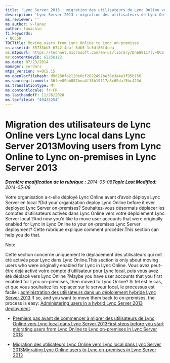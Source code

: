 ```yaml
---
title: 'Lync Server 2013 : migration des utilisateurs de Lync Online vers Lync local'
description: 'Lync Server 2013 : migration des utilisateurs de Lync Online vers Lync local.'
ms.reviewer: ''
ms.author: v-lanac
author: lanachin
f1.keywords:
- NOCSH
TOCTitle: Moving users from Lync Online to Lync on-premises
ms:assetid: 55733bb5-6742-4daf-8db5-1c5df86f4cea
ms:mtpsurl: https://technet.microsoft.com/en-us/library/Dn689117(v=OCS.15)
ms:contentKeyID: 62258122
ms.date: 07/23/2014
manager: serdars
mtps_version: v=OCS.15
ms.openlocfilehash: d9d280fa2120e6cf2022491be36e3a4a3f95b150
ms.sourcegitcommit: 36fee89bb887bea4f18b19f17a8c69daf5bc423d
ms.translationtype: MT
ms.contentlocale: fr-FR
ms.lasthandoff: 11/26/2020
ms.locfileid: "49425254"
---
```

# <a name="moving-users-from-lync-online-to-lync-on-premises-in-lync-server-2013"></a><span data-ttu-id="32314-103">Migration des utilisateurs de Lync Online vers Lync local dans Lync Server 2013</span><span class="sxs-lookup"><span data-stu-id="32314-103">Moving users from Lync Online to Lync on-premises in Lync Server 2013</span></span>

<div data-xmlns="http://www.w3.org/1999/xhtml">

<div class="topic" data-xmlns="http://www.w3.org/1999/xhtml" data-msxsl="urn:schemas-microsoft-com:xslt" data-cs="https://msdn.microsoft.com/">

<div data-asp="https://msdn2.microsoft.com/asp">



</div>

<div id="mainSection">

<div id="mainBody"><span data-ttu-id="32314-104">

<span> </span></span><span class="sxs-lookup"><span data-stu-id="32314-104">

<span> </span></span></span>

<span data-ttu-id="32314-105">_**Dernière modification de la rubrique :** 2014-05-08_</span><span class="sxs-lookup"><span data-stu-id="32314-105">_**Topic Last Modified:** 2014-05-08_</span></span>

<span data-ttu-id="32314-106">Votre organisation a-t-elle déployé Lync Online avant d’avoir déployé Lync Server en local ?</span><span class="sxs-lookup"><span data-stu-id="32314-106">Did your organization deploy Lync Online before it ever deployed Lync Server on-premises?</span></span> <span data-ttu-id="32314-107">Souhaitez-vous désormais déplacer les comptes d’utilisateurs activés dans Lync Online vers votre déploiement Lync Server local ?</span><span class="sxs-lookup"><span data-stu-id="32314-107">And now you’d like to move user accounts that were originally enabled for Lync in Lync Online to your on-premises Lync Server deployment?</span></span> <span data-ttu-id="32314-108">Cette rubrique explique comment procéder.</span><span class="sxs-lookup"><span data-stu-id="32314-108">This section can help you do that.</span></span>

<div>


> [!NOTE]  
> <span data-ttu-id="32314-109">Cette section concerne uniquement le déplacement des utilisateurs qui ont été activés pour Lync dans Lync Online.</span><span class="sxs-lookup"><span data-stu-id="32314-109">This section is only about moving users who were originally enabled for Lync in Lync Online.</span></span> <span data-ttu-id="32314-110">Vous avez peut-être déjà activé votre compte d’utilisateur pour Lync local, puis vous avez été déplacé vers Lync Online ?</span><span class="sxs-lookup"><span data-stu-id="32314-110">Maybe you have user accounts that you first enabled for Lync on-premises, then moved to Lync Online?</span></span> <span data-ttu-id="32314-111">Si tel est le cas, et que vous souhaitez les replacer sur le serveur local, le processus est facile : <A href="lync-server-2013-administering-users-in-a-hybrid-deployment.md">administration des utilisateurs dans un déploiement hybride Lync Server 2013</A>.</span><span class="sxs-lookup"><span data-stu-id="32314-111">If so, and you want to move them back to on-premises, the process is easy: <A href="lync-server-2013-administering-users-in-a-hybrid-deployment.md">Administering users in a hybrid Lync Server 2013 deployment</A>.</span></span>



</div>

  - [<span data-ttu-id="32314-112">Premiers pas avant de commencer à migrer des utilisateurs de Lync Online vers Lync local dans Lync Server 2013</span><span class="sxs-lookup"><span data-stu-id="32314-112">First steps before you start migrating users from Lync Online to Lync on-premises in Lync Server 2013</span></span>](lync-server-2013-first-steps-before-you-start-migrating-users-from-lync-online-to-lync-on-premises.md)

  - [<span data-ttu-id="32314-113">Migration des utilisateurs Lync Online vers Lync local dans Lync Server 2013</span><span class="sxs-lookup"><span data-stu-id="32314-113">Migrating Lync Online users to Lync on-premises in Lync Server 2013</span></span>](lync-server-2013-migrating-lync-online-users-to-lync-on-premises.md)

<span data-ttu-id="32314-114"></div>

<span> </span>

</div>

</div>

</span><span class="sxs-lookup"><span data-stu-id="32314-114"></div>

<span> </span>

</div>

</div>

</span></span></div>

